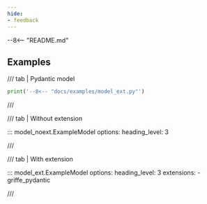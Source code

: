 ```yaml
---
hide:
- feedback
---
```


--8<-- "README.md"

<style>
  .mkdocstrings > h2,
  .mkdocstrings > h3,
  .mkdocstrings > h4,
  .mkdocstrings > h5,
  .mkdocstrings > h6 {
    display: none;
  }
</style>

## Examples

/// tab | Pydantic model

```python exec="1" result="python"
print('--8<-- "docs/examples/model_ext.py"')
```

///

/// tab | Without extension

::: model_noext.ExampleModel
    options:
      heading_level: 3

///


/// tab | With extension

::: model_ext.ExampleModel
    options:
      heading_level: 3
      extensions:
      - griffe_pydantic

///


